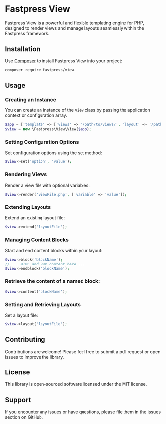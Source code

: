 # Fastpress View

Fastpress View is a powerful and flexible templating engine for PHP, designed to render views and manage layouts seamlessly within the Fastpress framework.

## Installation

Use [Composer](https://getcomposer.org/) to install Fastpress View into your project:
```bash
composer require fastpress/view
```

## Usage

### Creating an Instance

You can create an instance of the `View` class by passing the application context or configuration array.

```php
$app = ['template' => ['views' => '/path/to/views/', 'layout' => '/path/to/layout/']];
$view = new \Fastpress\View\View($app);
```
### Setting Configuration Options
Set configuration options using the set method:
```php
$view->set('option', 'value');
```

### Rendering Views
Render a view file with optional variables:
```php
$view->render('viewFile.php', ['variable' => 'value']);
```

### Extending Layouts
Extend an existing layout file:
```php
$view->extend('layoutFile');
```

### Managing Content Blocks
Start and end content blocks within your layout:
```php
$view->block('blockName');
// ... HTML and PHP content here ...
$view->endblock('blockName');
```

### Retrieve the content of a named block:
```php
$view->content('blockName');
```

### Setting and Retrieving Layouts
Set a layout file:
```php
$view->layout('layoutFile');
```

## Contributing
Contributions are welcome! Please feel free to submit a pull request or open issues to improve the library.


## License
This library is open-sourced software licensed under the MIT license.

## Support
If you encounter any issues or have questions, please file them in the issues section on GitHub.
